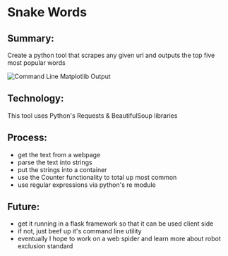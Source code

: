 # Snake Words

## Summary:
Create a python tool that scrapes any given url and outputs the top five most popular words

![Command Line Matplotlib Output](https://cfv7.github.com/wikipython/examples/snakewords-output.png)


## Technology:
This tool uses Python's Requests & BeautifulSoup libraries

## Process:
* get the text from a webpage
* parse the text into strings
* put the strings into a container
* use the Counter functionality to total up most common
* use regular expressions via python's re module

## Future:
* get it running in a flask framework so that it can be used client side
* if not, just beef up it's command line utility
* eventually I hope to work on a web spider and learn more about robot exclusion standard